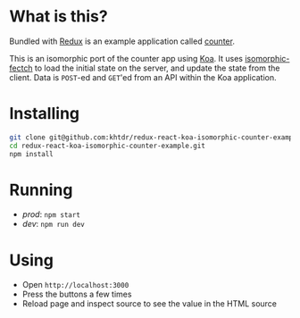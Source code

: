 

What is this?
=============

Bundled with [Redux](https://github.com/gaearon/redux) is an example
application called
[counter](https://github.com/gaearon/redux/tree/master/examples/counter).

This is an isomorphic port of the counter app using [Koa](http://koajs.com/).  It uses [isomorphic-fectch](https://github.com/matthew-andrews/isomorphic-fetch) to load the initial state on the server, and update the state from the client. Data is `POST`-ed and `GET`'ed from an API within the Koa application.


Installing
==========

```bash
git clone git@github.com:khtdr/redux-react-koa-isomorphic-counter-example.git
cd redux-react-koa-isomorphic-counter-example.git
npm install
```


Running
=======

  - _prod_: `npm start`
  - _dev_: `npm run dev`


Using
=====

  - Open `http://localhost:3000`
  - Press the buttons a few times
  - Reload page and inspect source to see the value in the HTML source

